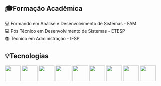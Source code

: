 <div>
  <h2>🎓Formação Acadêmica </h2>
💻 Formando em Análise e Desenvolvimento de Sistemas - FAM <br>
💻 Pós Técnico em Desenvolvimento de Sistemas - ETESP <br>
📚 Técnico em Administração - IFSP <br>
  <h2>💡Tecnologias</h2>
<div>
  <img src=https://img.icons8.com/?size=100&id=20909&format=png&color=000000 width="50"/>
  <img src=https://img.icons8.com/?size=100&id=21278&format=png&color=000000 width="50"/> 
  <img src=https://img.icons8.com/?size=100&id=108784&format=png&color=000000 width="50"/>
  <img src=https://img.icons8.com/?size=100&id=123603&format=png&color=000000 width="50"/> 
  <img src=https://img.icons8.com/?size=100&id=9Um0Q4sZ0QCC&format=png&color=000000 width="50"/> 
  <img src=https://img.icons8.com/?size=100&id=hsPbhkOH4FMe&format=png&color=000000 width="50"/>
  <img src=https://img.icons8.com/?size=100&id=bosfpvRzNOG8&format=png&color=000000 width="50"/>
  <img src=https://img.icons8.com/?size=100&id=ti98Xg8mxLWd&format=png&color=000000 width="50"/> 
  <img src=https://img.icons8.com/?size=100&id=13679&format=png&color=000000 width="50"/>
  <!--<img src=https://img.icons8.com/?size=100&id=71257&format=png&color=000000 width="50"/>-->
</div>
